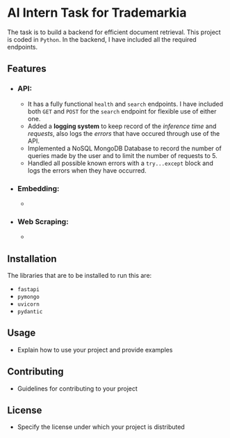 # AI Intern Task for Trademarkia
The task is to build a backend for efficient document retrieval. This project is coded in `Python`. In the backend, I have included all the required endpoints.

## Features
- ### API:
    - It has a fully functional `health` and `search` endpoints. I have included both `GET` and `POST` for the `search` endpoint for flexible use of either one.
    - Added a **logging system** to keep record of the *inference time* and *requests*, also logs the *errors* that have occured through use of the API.
    - Implemented a NoSQL MongoDB Database to record the number of queries made by the user and to limit the number of requests to 5.
    - Handled all possible known errors with a `try...except` block and logs the errors when they have occurred.

- ### Embedding:
    - 
- ### Web Scraping:
    - 

## Installation
The libraries that are to be installed to run this are:
- `fastapi`
- `pymongo`
- `uvicorn`
- `pydantic`

## Usage
- Explain how to use your project and provide examples

## Contributing
- Guidelines for contributing to your project

## License
- Specify the license under which your project is distributed
